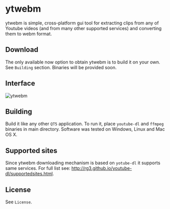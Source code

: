 # ytwebm
ytwebm is simple, cross-platform gui tool for extracting clips from any of Youtube videos (and from many other supported services) and converting them to webm format.

## Download
The only available now option to obtain ytwebm is to build it on your own. See `Building` section. Binaries will be provided soon.

## Interface
![ytwebm](http://solusipse.net/misc/ytwebm.png)

## Building
Build it like any other `QT5` application. To run it, place `youtube-dl` and `ffmpeg` binaries in main directory. Software was tested on Windows, Linux and Mac OS X.

## Supported sites
Since ytwebm downloading mechanism is based on `yotube-dl` it supports same services. For full list see: http://rg3.github.io/youtube-dl/supportedsites.html.

## License
See `License`.
